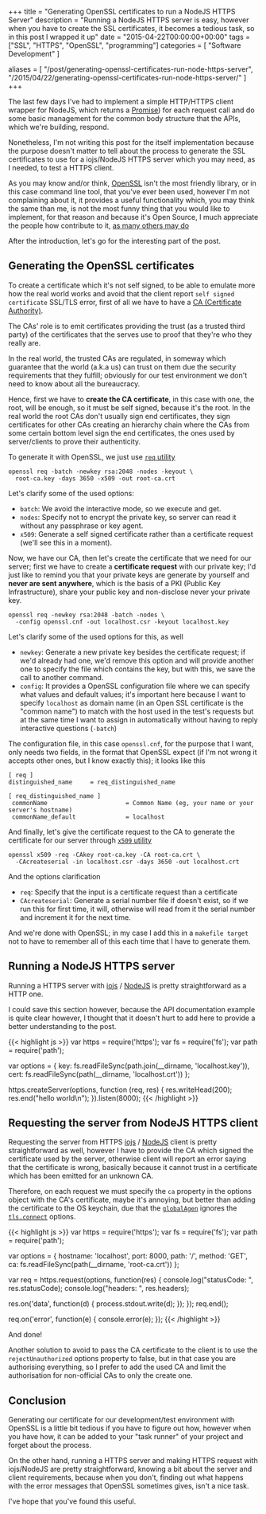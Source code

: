+++
title = "Generating OpenSSL certificates to run a NodeJS HTTPS Server"
description = "Running a NodeJS HTTPS server is easy, however when you have to create the SSL certificates, it becomes a tedious task, so in this post I wrapped it up"
date = "2015-04-22T00:00:00+00:00"
tags = ["SSL", "HTTPS", "OpenSSL", "programming"]
categories = [
  "Software Development"
]

aliases = [
  "/post/generating-openssl-certificates-run-node-https-server",
  "/2015/04/22/generating-openssl-certificates-run-node-https-server/"
]
+++

The last few days I've had to implement a simple HTTP/HTTPS client wrapper for NodeJS, which returns a <a href="https://promisesaplus.com/" target="_blank">Promise</a>) for each request call and do some basic management for the common body structure that the APIs, which we're building, respond.

Nonetheless, I'm not writing this post for the itself implementation because the purpose doesn't matter to tell about the process to generate the SSL certificates to use for a iojs/NodeJS HTTPS server which you may need, as I needed, to test a HTTPS client.

As you may know and/or think, <a href="https://www.openssl.org" target="_blank">OpenSSL</a> isn't the most friendly library, or in this case command line tool, that you've ever been used, however I'm not complaining about it, it provides a useful functionality which, you may think the same than me, is not the most funny thing that you would like to implement, for that reason and because it's Open Source, I much appreciate the people how contribute to it, <a href="http://en.wikipedia.org/wiki/OpenSSL" target="_blank">as many others may do</a>

After the introduction, let's go for the interesting part of the post.


## Generating the OpenSSL certificates

To create a certificate which it's not self signed, to be able to emulate more how the real world works and avoid that the client report `self signed certificate` SSL/TLS error, first of all we have to have a <a href="http://en.wikipedia.org/wiki/Certificate_authority" target="_blank">CA (Certificate Authority)</a>.

The CAs' role is to emit certificates providing the trust (as a trusted third party) of the certificates that the serves use to proof that they're who they really are.

In the real world, the trusted CAs are regulated, in someway which guarantee that the world (a.k.a us) can trust on them due the security requirements that they fulfill; obviously for our test environment we don't need to know about all the bureaucracy.

Hence, first we have to __create the CA certificate__, in this case with one, the root, will be enough, so it must be self signed, because it's the root. In the real world the root CAs don't usually sign end certificates, they sign certificates for other CAs creating an hierarchy chain where the CAs from some certain bottom level sign the end certificates, the ones used by server/clients to prove their authenticity.

To generate it with OpenSSL, we just use <a href="https://www.openssl.org/docs/apps/req.html" target="_blank">`req` utility</a>

```
openssl req -batch -newkey rsa:2048 -nodes -keyout \
  root-ca.key -days 3650 -x509 -out root-ca.crt
```

Let's clarify some of the used options:

* `batch`: We avoid the interactive mode, so we execute and get.
* `nodes`: Specify not to encrypt the private key, so server can read it without any passphrase or key agent.
* `x509`: Generate a self signed certificate rather than a certificate request (we'll see this in a moment).


Now, we have our CA, then let's create the certificate that we need for our server; first we have to create a __certificate request__ with our private key; I'd just like to remind you that your private keys are generate by yourself and __never are sent anywhere__, which is the basis of a PKI (Public Key Infrastructure), share your public key and non-disclose never your private key.

```
openssl req -newkey rsa:2048 -batch -nodes \
  -config openssl.cnf -out localhost.csr -keyout localhost.key
```

Let's clarify some of the used options for this, as well

* `newkey`: Generate a new private key besides the certificate request; if we'd already had one, we'd remove this option and will provide another one to specify the file which contains the key, but with this, we save the call to another command.
* `config`: It provides a OpenSSL configuration file where we can specify what values and default values; it's important here because I want to specify `localhost` as domain name (in an Open SSL certificate is the "common name") to match with the host used in the test's requests but at the same time I want to assign in automatically without having to reply interactive questions (`-batch`)

The configuration file, in this case `openssl.cnf`, for the purpose that I want, only needs two fields, in the format that OpenSSL expect (if I'm not wrong it accepts other ones, but I know exactly this); it looks like this

```
[ req ]
distinguished_name     = req_distinguished_name

[ req_distinguished_name ]
 commonName                      = Common Name (eg, your name or your server's hostname)
 commonName_default              = localhost
```

And finally, let's give the certificate request to the CA to generate the certificate for our server through <a href="https://www.openssl.org/docs/apps/x509.html" target="_blank">`x509` utility</a>

```
openssl x509 -req -CAkey root-ca.key -CA root-ca.crt \
  -CAcreateserial -in localhost.csr -days 3650 -out localhost.crt
```

And the options clarification

* `req`: Specify that the input is a certificate request than a certificate
* `CAcreateserial`: Generate a serial number file if doesn't exist, so if we run this for first time, it will, otherwise will read from it the serial number and increment it for the next time.


And we're done with OpenSSL; in my case I add this in a `makefile target` not to have to remember all of this each time that I have to generate them.


## Running a NodeJS HTTPS server

Running a HTTPS server with <a href="https://iojs.org/api/https.html#https_https_createserver_options_requestlistener" taget="_blank">iojs</a> / <a href="https://nodejs.org/api/https.html#https_https_createserver_options_requestlistener" target="_blank">NodeJS</a> is pretty straightforward as a HTTP one.

I could save this section however, because the API documentation example is quite clear however, I thought that it doesn't hurt to add here to provide a better understanding to the post.

{{< highlight js >}}
var https = require('https');
var fs = require('fs');
var path = require('path');

var options = {
  key: fs.readFileSync(path.join(__dirname, 'localhost.key')),
  cert: fs.readFileSync(path(__dirname, 'localhost.crt'))
};

https.createServer(options, function (req, res) {
  res.writeHead(200);
  res.end("hello world\n");
}).listen(8000);
{{< /highlight >}}


## Requesting the server from NodeJS HTTPS client

Requesting the server from HTTPS <a href="https://iojs.org/api/https.html#https_https_request_options_callback" target="_blank">iojs</a> / <a href="https://nodejs.org/api/https.html#https_https_request_options_callback" target="_blank">NodeJS</a> client is pretty straightforward as well, however I have to provide the CA which signed the certificate used by the server, otherwise client will report an error saying that the certificate is wrong, basically because it cannot trust in a certificate which has been emitted for an unknown CA.

Therefore, on each request we must specify the `ca` property in the options object with the CA's certificate, maybe it's annoying, but better than adding the certificate to the OS keychain, due that the <a href="https://nodejs.org/api/https.html#https_https_globalagent" target="_blank">`globalAgen`</a> ignores the <a href="https://nodejs.org/api/tls.html#tls_tls_connect_options_callback" target="_blank">`tls.connect`</a> options.

{{< highlight js >}}
var https = require('https');
var fs = require('fs');
var path = require('path');

var options = {
  hostname: 'localhost',
  port: 8000,
  path: '/',
  method: 'GET',
  ca: fs.readFileSync(path(__dirname, 'root-ca.crt'))
};

var req = https.request(options, function(res) {
  console.log("statusCode: ", res.statusCode);
  console.log("headers: ", res.headers);

  res.on('data', function(d) {
    process.stdout.write(d);
  });
});
req.end();

req.on('error', function(e) {
  console.error(e);
});
{{< /highlight >}}

And done!

Another solution to avoid to pass the CA certificate to the client is to use the `rejectUnauthorized` options property to false, but in that case you are authorising everything, so I prefer to add the used CA and limit the authorisation for non-official CAs to only the create one.


## Conclusion

Generating our certificate for our development/test environment with OpenSSL is a little bit tedious if you have to figure out how, however when you have how, it can be added to your "task runner" of your project and forget about the process.

On the other hand, running a HTTPS server and making HTTPS request with iojs/NodeJS are pretty straightforward, knowing a bit about the server and client requirements, because when you don't, finding out what happens with the error messages that OpenSSL sometimes gives, isn't a nice task.


I've hope that you've found this useful.
